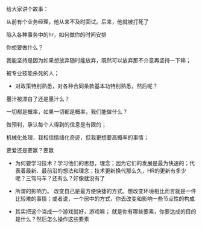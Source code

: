 给大家讲个故事：

从前有个业务经理，他从来不及时面试。后来，他就被打死了

陷入各种事务中的hr，如何做你的时间安排

你想要做什么？



我能坚持是因为如果想放弃随时能放弃，既然可以放弃那不介意再坚持一下嘛；

被专业技能杀死的人；

- 对政策特别熟悉，对各种合同条款基本功特别熟悉，然后呢？

墨汁被漂白了还是墨汁么？

一切都是概率，如果一切都是概率，我们能做什么？

做预判，承认每个人得到的信息是有限的；

机械化处理，我相信情绪化奇迹，但我更想要高概率的事情；

要爱还是要赢？要赢

- 为何要学习技术？学习他们的思想，理念；因为它们的发展是最为快速的；代表着最新、最前沿的想法和理念；技术更新换代那么久，HR的更新有多少呢？三驾马车？还有么？好像就没有了
- 所谓的影响力。 改变自己是最方便快捷的方式。想改变环境相比而言就是一件比较难的事情；或者说，一个居中的方式，你去改变和影响一些节点性的构成


- 其实把这个当成一个游戏就好，游戏嘛； 就是你有哪些要素，你要达成的目的是什么？然后怎么操作这些要素